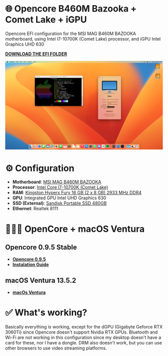 # 🌐 Opencore B460M Bazooka + Comet Lake + iGPU 
Opencore EFI configuration for the MSI MAG B460M BAZOOKA motherboard, using Intel I7-10700K (Comet Lake) processor, and iGPU Intel Graphics UHD 630

[**DOWNLOAD THE EFI FOLDER**](https://github.com/fran1215/OC-B460M-I710700K-UHD630/releases/tag/0.0.1)

![Resulting configuration](assets/Config.png)

# ⚙️ Configuration
- **Motherboard**: [MSI MAG B460M BAZOOKA](https://www.msi.com/Motherboard/MAG-B460M-BAZOOKA)
- **Processor**: [Intel Core I7-10700K (Comet Lake)](https://www.intel.com/content/www/us/en/products/sku/199335/intel-core-i710700k-processor-16m-cache-up-to-5-10-ghz/specifications.html)
- **RAM**: [Kingston Hyperx Fury 16 GB (2 x 8 GB) 2933 MHz DDR4](https://www.kingston.com/en/memory/search/discontinuedmodels?partid=HX432C16FB3/8)
- **GPU**: Integrated GPU Intel UHD Graphics 630
- **SSD (External)**: [Sandisk Portable SSD 480GB](https://www.westerndigital.com/products/portable-drives/sandisk-usb-3-2-ssd#SDSSDE30-1T00-G26)
- **Ethernet**: Realtek 8111

# 🧑🏻‍💻 OpenCore + macOS Ventura
## Opencore 0.9.5 Stable
- [**Opencore 0.9.5**](https://github.com/acidanthera/OpenCorePkg/releases/tag/0.9.5)
- [**Instalation Guide**](https://dortania.github.io/OpenCore-Install-Guide/)

## macOS Ventura 13.5.2
- [**macOs Ventura**](https://www.apple.com/macos/ventura/)

# ✅ What's working?
Basically everything is working, except for the dGPU (Gigabyte Geforce RTX 3060Ti) since Opencore doesn't support Nvidia RTX GPUs. Bluetooth and Wi-Fi are not working in this configuration since my desktop doesn't have a card for these, nor I have a dongle. DRM also doesn't work, but you can use other browsers to use video streaming platforms.


